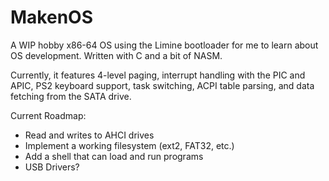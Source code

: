 # MakenOS
A WIP hobby x86-64 OS using the Limine bootloader for me to learn about OS development. Written with C and a bit of NASM.

Currently, it features 4-level paging, interrupt handling with the PIC and APIC, PS2 keyboard support, task switching, ACPI table parsing, and data fetching from the SATA drive.

Current Roadmap:
- Read and writes to AHCI drives 
- Implement a working filesystem (ext2, FAT32, etc.)
- Add a shell that can load and run programs
- USB Drivers?
